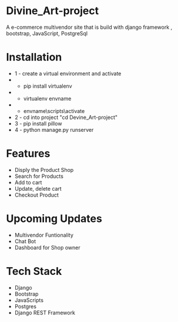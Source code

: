 # Divine_Art-project
A e-commerce multivendor site that is build with django framework , bootstrap, JavaScript, PostgreSql

# Installation
* 1 - create a virtual environment and activate
*  - pip install virtualenv
*  - virtualenv envname
*  - envname\scripts\activate
* 2 - cd into project "cd Devine_Art-project"
* 3 - pip install pillow
* 4 - python manage.py runserver

# Features
* Disply the Product Shop
* Search for Products
* Add to cart
* Update, delete cart
* Checkout Product

# Upcoming Updates
* Multivendor Funtionality
* Chat Bot
* Dashboard for Shop owner

# Tech Stack
* Django
* Bootstrap
* JavaScripts
* Postgres
* Django REST Framework
